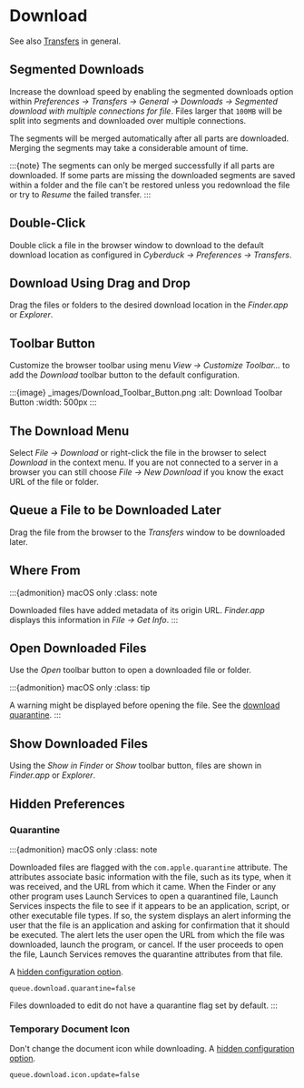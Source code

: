 Download
====

See also [Transfers](transfer.md) in general.

## Segmented Downloads

Increase the download speed by enabling the segmented downloads option within *Preferences → Transfers → General → Downloads → Segmented download with multiple connections for file*. Files larger that `100MB` will be split into segments and downloaded over multiple connections.

The segments will be merged automatically after all parts are downloaded. Merging the segments may take a considerable amount of time.

:::{note}
The segments can only be merged successfully if all parts are downloaded. If some parts are missing the downloaded segments are saved within a folder and the file can't be restored unless you redownload the file or try to _Resume_ the failed transfer.
:::

## Double-Click

Double click a file in the browser window to download to the default download location as configured in *Cyberduck → Preferences → Transfers*.

## Download Using Drag and Drop

Drag the files or folders to the desired download location in the *Finder.app* or *Explorer*.

## Toolbar Button

Customize the browser toolbar using menu *View → Customize Toolbar...* to add the *Download* toolbar button to the default configuration.

:::{image} _images/Download_Toolbar_Button.png
:alt: Download Toolbar Button
:width: 500px
:::

## The Download Menu

Select *File → Download* or right-click the file in the browser to select *Download* in the context menu. If you are not connected to a server in a browser you can still choose *File → New Download* if you know the exact URL of the file or folder.

## Queue a File to be Downloaded Later

Drag the file from the browser to the *Transfers* window to be downloaded later.

## Where From 

:::{admonition} macOS only
:class: note

Downloaded files have added metadata of its origin URL. *Finder.app* displays this information in *File → Get Info*.
:::

## Open Downloaded Files

Use the *Open* toolbar button to open a downloaded file or folder.

:::{admonition} macOS only
:class: tip

A warning might be displayed before opening the file. See the [download quarantine](download.md#quarantine).
:::

## Show Downloaded Files

Using the *Show in Finder* or *Show* toolbar button, files are shown in *Finder.app* or *Explorer*.

## Hidden Preferences

### Quarantine

:::{admonition} macOS only
:class: note

Downloaded files are flagged with the `com.apple.quarantine` attribute. The attributes associate basic information with the file, such as its type, when it was received, and the URL from which it came. When the Finder or any other program uses Launch Services to open a quarantined file, Launch Services inspects the file to see if it appears to be an application, script, or other executable file types. If so, the system displays an alert informing the user that the file is an application and asking for confirmation that it should be executed. The alert lets the user open the URL from which the file was downloaded, launch the program, or cancel. If the user proceeds to open the file, Launch Services removes the quarantine attributes from that file.

A [hidden configuration option](../tutorials/hidden_properties.md).

```
queue.download.quarantine=false
```

Files downloaded to edit do not have a quarantine flag set by default.
:::

### Temporary Document Icon

Don't change the document icon while downloading. A [hidden configuration option](../tutorials/hidden_properties.md).

```
queue.download.icon.update=false
```